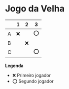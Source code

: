 # Jogo da Velha

|   | 1 | 2 | 3 |
|---|---|---|---|
| A | ❌ |   | ⭕ |
| B |   | ❌ |   |
| C |   |   | ⭕ |

**Legenda**

- ❌ Primeiro jogador 
- ⭕ Segundo jogador